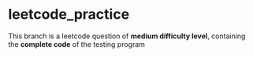 # leetcode_practice
This branch is a leetcode question of **medium difficulty level**, containing the **complete code** of the testing program

